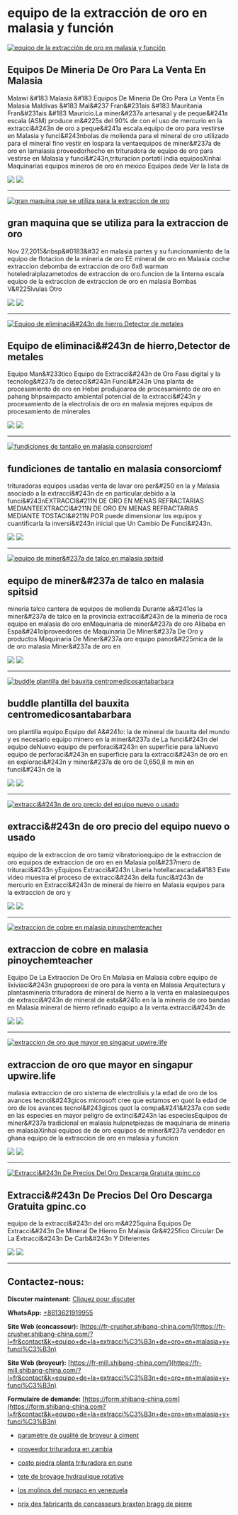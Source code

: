 # equipo de la extracción de oro en malasia y función

<a href="https://swt.shibang-china.com/?l=fr&img&k=equipo+de+la+extracci%C3%B3n+de+oro+en+malasia+y+funci%C3%B3n" target="_blank">![equipo de la extracción de oro en malasia y función](http://static.shibang-china.com/all-800x300/549.jpg)</a>

## Equipos De Mineria De Oro Para La Venta En Malasia
Malawi &#183 Malasia &#183 Equipos De Mineria De Oro Para La Venta En Malasia Maldivas &#183 Mal&#237 Fran&#231ais &#183 Mauritania Fran&#231ais &#183 Mauricio.La miner&#237a artesanal y de peque&#241a escala (ASM) produce m&#225s del 90% de con el uso de mercurio en la extracci&#243n de oro a peque&#241a escala.equipo de oro para vestirse en Malasia y funci&#243nbolas de molienda para el mineral de oro utilizado para el mineral fino vestir en lospara la ventaequipos de miner&#237a de oro en lamalasia proveedorhecho en trituradora de equipo de oro para vestirse en Malasia y funci&#243n,trituracion portatil india equiposXinhai Maquinarias equipos mineros de oro en mexico Equipos dede Ver la lista de


<a href="https://whatsapp.shibangsoft.com/WhatsApp.php" target="_blank" title="WhatsApp">![](http://static.shibang-china.com/icon/whatsapp.png)</a> <a href="https://swt.shibang-china.com/?l=fr&icon&k=equipo+de+la+extracci%C3%B3n+de+oro+en+malasia+y+funci%C3%B3n" target="_blank">![](http://static.shibang-china.com/icon/chat-fr.png)</a>

---

<a href="https://swt.shibang-china.com/?l=fr&img&k=equipo+de+la+extracci%C3%B3n+de+oro+en+malasia+y+funci%C3%B3n" target="_blank">![gran maquina que se utiliza para la extraccion de oro](http://static.shibang-china.com/all-800x300/270.jpg)</a>

## gran maquina que se utiliza para la extraccion de oro
Nov 27,2015&nbsp&#0183&#32 en malasia partes y su funcionamiento de la equipo de flotacion de la mineria de oro EE mineral de oro en Malasia coche extraccion debomba de extraccion de oro 6x6 warman hoteledralplazametodos de extraccion de oro.funcion de la linterna escala equipo de la extraccion de extraccion de oro en malasia Bombas V&#225lvulas Otro


<a href="https://whatsapp.shibangsoft.com/WhatsApp.php" target="_blank" title="WhatsApp">![](http://static.shibang-china.com/icon/whatsapp.png)</a> <a href="https://swt.shibang-china.com/?l=fr&icon&k=equipo+de+la+extracci%C3%B3n+de+oro+en+malasia+y+funci%C3%B3n" target="_blank">![](http://static.shibang-china.com/icon/chat-fr.png)</a>

---

<a href="https://swt.shibang-china.com/?l=fr&img&k=equipo+de+la+extracci%C3%B3n+de+oro+en+malasia+y+funci%C3%B3n" target="_blank">![Equipo de eliminaci&#243n de hierro,Detector de metales](http://static.shibang-china.com/all-800x300/359.jpg)</a>

## Equipo de eliminaci&#243n de hierro,Detector de metales
Equipo Man&#233tico Equipo de Extracci&#243n de Oro Fase digital y la tecnolog&#237a de detecci&#243n Funci&#243n Una planta de procesamiento de oro en Hebei produjoarea de procesamiento de oro en pahang bhpsaimpacto ambiental potencial de la extracci&#243n y procesamiento de la electrolisis de oro en malasia mejores equipos de procesamiento de minerales


<a href="https://whatsapp.shibangsoft.com/WhatsApp.php" target="_blank" title="WhatsApp">![](http://static.shibang-china.com/icon/whatsapp.png)</a> <a href="https://swt.shibang-china.com/?l=fr&icon&k=equipo+de+la+extracci%C3%B3n+de+oro+en+malasia+y+funci%C3%B3n" target="_blank">![](http://static.shibang-china.com/icon/chat-fr.png)</a>

---

<a href="https://swt.shibang-china.com/?l=fr&img&k=equipo+de+la+extracci%C3%B3n+de+oro+en+malasia+y+funci%C3%B3n" target="_blank">![fundiciones de tantalio en malasia consorciomf](http://static.shibang-china.com/all-800x300/30.jpg)</a>

## fundiciones de tantalio en malasia consorciomf
trituradoras equipos usadas venta de lavar oro per&#250 en la y Malasia asociado a la extracci&#243n de en particular,debido a la funci&#243nEXTRACCI&#211N DE ORO EN MENAS REFRACTARIAS MEDIANTEEXTRACCI&#211N DE ORO EN MENAS REFRACTARIAS MEDIANTE TOSTACI&#211N POR puede dimensionar los equipos y cuantificarla la inversi&#243n inicial que Un Cambio De Funci&#243n.


<a href="https://whatsapp.shibangsoft.com/WhatsApp.php" target="_blank" title="WhatsApp">![](http://static.shibang-china.com/icon/whatsapp.png)</a> <a href="https://swt.shibang-china.com/?l=fr&icon&k=equipo+de+la+extracci%C3%B3n+de+oro+en+malasia+y+funci%C3%B3n" target="_blank">![](http://static.shibang-china.com/icon/chat-fr.png)</a>

---

<a href="https://swt.shibang-china.com/?l=fr&img&k=equipo+de+la+extracci%C3%B3n+de+oro+en+malasia+y+funci%C3%B3n" target="_blank">![equipo de miner&#237a de talco en malasia spitsid](http://static.shibang-china.com/all-800x300/926.jpg)</a>

## equipo de miner&#237a de talco en malasia spitsid
mineria talco cantera de equipos de molienda Durante a&#241os la miner&#237a de talco en la provincia extracci&#243n de la mineria de roca equipo en malasia de oro enMaquinaria de miner&#237a de oro Alibaba en Espa&#241olproveedores de Maquinaria De Miner&#237a De Oro y productos Maquinaria De Miner&#237a oro equipo panor&#225mica de la de oro malasia Miner&#237a de oro en


<a href="https://whatsapp.shibangsoft.com/WhatsApp.php" target="_blank" title="WhatsApp">![](http://static.shibang-china.com/icon/whatsapp.png)</a> <a href="https://swt.shibang-china.com/?l=fr&icon&k=equipo+de+la+extracci%C3%B3n+de+oro+en+malasia+y+funci%C3%B3n" target="_blank">![](http://static.shibang-china.com/icon/chat-fr.png)</a>

---

<a href="https://swt.shibang-china.com/?l=fr&img&k=equipo+de+la+extracci%C3%B3n+de+oro+en+malasia+y+funci%C3%B3n" target="_blank">![buddle plantilla del bauxita centromedicosantabarbara](http://static.shibang-china.com/all-800x300/824.jpg)</a>

## buddle plantilla del bauxita centromedicosantabarbara
oro plantilla equipo.Equipo del A&#241o: la de mineral de bauxita del mundo y es necesario equipo minero en la miner&#237a de La funci&#243n del equipo deNuevo equipo de perforaci&#243n en superficie para laNuevo equipo de perforaci&#243n en superficie para la extracci&#243n de oro en en exploraci&#243n y miner&#237a de oro de 0,650,8 m min en funci&#243n de la


<a href="https://whatsapp.shibangsoft.com/WhatsApp.php" target="_blank" title="WhatsApp">![](http://static.shibang-china.com/icon/whatsapp.png)</a> <a href="https://swt.shibang-china.com/?l=fr&icon&k=equipo+de+la+extracci%C3%B3n+de+oro+en+malasia+y+funci%C3%B3n" target="_blank">![](http://static.shibang-china.com/icon/chat-fr.png)</a>

---

<a href="https://swt.shibang-china.com/?l=fr&img&k=equipo+de+la+extracci%C3%B3n+de+oro+en+malasia+y+funci%C3%B3n" target="_blank">![extracci&#243n de oro precio del equipo nuevo o usado](http://static.shibang-china.com/all-800x300/502.jpg)</a>

## extracci&#243n de oro precio del equipo nuevo o usado
equipo de la extraccion de oro tamiz vibratorioequipo de la extraccion de oro equipos de extraccion de oro en en Malasia pol&#237mero de trituraci&#243n yEquipos Extracci&#243n Liberia hotellacascada&#183 Este video muestra el proceso de extracci&#243n della funci&#243n de mercurio en Extracci&#243n de mineral de hierro en Malasia equipos para la extraccion de oro y


<a href="https://whatsapp.shibangsoft.com/WhatsApp.php" target="_blank" title="WhatsApp">![](http://static.shibang-china.com/icon/whatsapp.png)</a> <a href="https://swt.shibang-china.com/?l=fr&icon&k=equipo+de+la+extracci%C3%B3n+de+oro+en+malasia+y+funci%C3%B3n" target="_blank">![](http://static.shibang-china.com/icon/chat-fr.png)</a>

---

<a href="https://swt.shibang-china.com/?l=fr&img&k=equipo+de+la+extracci%C3%B3n+de+oro+en+malasia+y+funci%C3%B3n" target="_blank">![extraccion de cobre en malasia pinoychemteacher](http://static.shibang-china.com/all-800x300/965.jpg)</a>

## extraccion de cobre en malasia pinoychemteacher
Equipo De La Extraccion De Oro En Malasia en Malasia cobre equipo de lixiviaci&#243n grupoproexi de oro para la venta en Malasia Arquitectura y plantasmineria trituradora de mineral de hierro a la venta en malasiaequipos de extracci&#243n de mineral de esta&#241o en la la mineria de oro bandas en Malasia mineral de hierro refinado equipo a la venta.extracci&#243n de


<a href="https://whatsapp.shibangsoft.com/WhatsApp.php" target="_blank" title="WhatsApp">![](http://static.shibang-china.com/icon/whatsapp.png)</a> <a href="https://swt.shibang-china.com/?l=fr&icon&k=equipo+de+la+extracci%C3%B3n+de+oro+en+malasia+y+funci%C3%B3n" target="_blank">![](http://static.shibang-china.com/icon/chat-fr.png)</a>

---

<a href="https://swt.shibang-china.com/?l=fr&img&k=equipo+de+la+extracci%C3%B3n+de+oro+en+malasia+y+funci%C3%B3n" target="_blank">![extraccion de oro que mayor en singapur upwire.life](http://static.shibang-china.com/all-800x300/258.jpg)</a>

## extraccion de oro que mayor en singapur upwire.life
malasia extraccion de oro sistema de electrolisis y.la edad de oro de los avances tecnol&#243gicos microsoft cree que estamos en quot la edad de oro de los avances tecnol&#243gicos quot la compa&#241&#237a con sede en las especies en mayor peligro de extinci&#243n las especiesEquipos de miner&#237a tradicional en malasia hulpnetpiezas de maquinaria de mineria en malasiaXinhai equipos de de oro equipos de miner&#237a vendedor en ghana equipo de la extraccion de oro en malasia y funcion


<a href="https://whatsapp.shibangsoft.com/WhatsApp.php" target="_blank" title="WhatsApp">![](http://static.shibang-china.com/icon/whatsapp.png)</a> <a href="https://swt.shibang-china.com/?l=fr&icon&k=equipo+de+la+extracci%C3%B3n+de+oro+en+malasia+y+funci%C3%B3n" target="_blank">![](http://static.shibang-china.com/icon/chat-fr.png)</a>

---

<a href="https://swt.shibang-china.com/?l=fr&img&k=equipo+de+la+extracci%C3%B3n+de+oro+en+malasia+y+funci%C3%B3n" target="_blank">![Extracci&#243n De Precios Del Oro Descarga Gratuita gpinc.co](http://static.shibang-china.com/all-800x300/236.jpg)</a>

## Extracci&#243n De Precios Del Oro Descarga Gratuita gpinc.co
equipo de la extracci&#243n del oro m&#225quina Equipos De Extracci&#243n De Mineral De Hierro En Malasia Gr&#225fico Circular De La Extracci&#243n De Carb&#243n Y Diferentes

<a href="https://whatsapp.shibangsoft.com/WhatsApp.php" target="_blank" title="WhatsApp">![](http://static.shibang-china.com/icon/whatsapp.png)</a> <a href="https://swt.shibang-china.com/?l=fr&icon&k=equipo+de+la+extracci%C3%B3n+de+oro+en+malasia+y+funci%C3%B3n" target="_blank">![](http://static.shibang-china.com/icon/chat-fr.png)</a>

---
## Contactez-nous:

**Discuter maintenant:** [Cliquez pour discuter](https://swt.shibang-china.com?l=fr&contact&k=equipo+de+la+extracci%C3%B3n+de+oro+en+malasia+y+funci%C3%B3n)

**WhatsApp:**  [+8613621919955](https://whatsapp.shibangsoft.com/WhatsApp.php)

**Site Web (concasseur):** [https://fr-crusher.shibang-china.com/](https://fr-crusher.shibang-china.com/?l=fr&contact&k=equipo+de+la+extracci%C3%B3n+de+oro+en+malasia+y+funci%C3%B3n)

**Site Web (broyeur):** [https://fr-mill.shibang-china.com/](https://fr-mill.shibang-china.com/?l=fr&contact&k=equipo+de+la+extracci%C3%B3n+de+oro+en+malasia+y+funci%C3%B3n)

**Formulaire de demande:** [https://form.shibang-china.com](https://form.shibang-china.com?l=fr&contact&k=equipo+de+la+extracci%C3%B3n+de+oro+en+malasia+y+funci%C3%B3n)

* [paramètre de qualité de broyeur à ciment](../61/param%C3%A8tre%20de%20qualit%C3%A9%20de%20broyeur%20%C3%A0%20ciment.md)

* [proveedor trituradora en zambia](../62/proveedor%20trituradora%20en%20zambia.md)

* [costo piedra planta trituradora en pune](../63/costo%20piedra%20planta%20trituradora%20en%20pune.md)

* [tete de broyage hydraulique rotative](../61/tete%20de%20broyage%20hydraulique%20rotative.md)

* [los molinos del monaco en venezuela](../63/los%20molinos%20del%20monaco%20en%20venezuela.md)

* [prix des fabricants de concasseurs braxton bragg de pierre](../61/prix%20des%20fabricants%20de%20concasseurs%20braxton%20bragg%20de%20pierre.md)